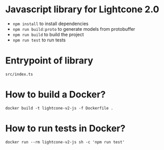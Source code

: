 # Javascript library for Lightcone 2.0

* `npm install` to install dependencies
* `npm run build:proto` to generate models from protobuffer
* `npm run build` to build the project
* `npm run test` to run tests

# Entrypoint of library
`src/index.ts`

# How to build a Docker?
```
docker build -t lightcone-v2-js -f Dockerfile .
```

# How to run tests in Docker?
```
docker run --rm lightcone-v2-js sh -c 'npm run test'
```
